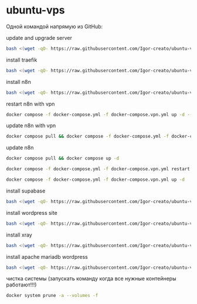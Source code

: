 # ubuntu-vps

Одной командой напрямую из GitHub:

update and upgrade server

```bash
bash <(wget -qO- https://raw.githubusercontent.com/Igor-creato/ubuntu-vps/main/install.sh)
```

install traefik

```bash
bash <(wget -qO- https://raw.githubusercontent.com/Igor-creato/ubuntu-vps/main/docker-files/traefik/setup-traefik.sh)
```

install n8n

```bash
bash <(wget -qO- https://raw.githubusercontent.com/Igor-creato/ubuntu-vps/main/docker-files/n8n/install-n8n.sh)
```
restart n8n with vpn 
```bash
docker compose -f docker-compose.yml -f docker-compose.vpn.yml up -d --force-recreate n8n
```
update n8n with vpn
```bash
docker compose pull && docker compose -f docker-compose.yml -f docker-compose.vpn.yml up -d
```
update n8n
```bash
docker compose pull && docker compose up -d 
```
```bash
docker compose -f docker-compose.yml -f docker-compose.vpn.yml restart n8n
```
```bash
docker compose -f docker-compose.yml -f docker-compose.vpn.yml up -d
```
install supabase
```bash
bash <(wget -qO- https://raw.githubusercontent.com/Igor-creato/ubuntu-vps/main/docker-files/supabase/install-supabase.sh)
```
install wordpress site
```bash
bash <(wget -qO- https://raw.githubusercontent.com/Igor-creato/ubuntu-vps/main/docker-files/wordpress/install-wp.sh)
```
install xray
```bash
bash <(wget -qO- https://raw.githubusercontent.com/Igor-creato/ubuntu-vps/main/docker-files/xray/install-xray.sh)
```
install apache mariadb wordpress
```bash
bash <(wget -qO- https://raw.githubusercontent.com/Igor-creato/ubuntu-vps/main/scripts/apache-wordpress.sh)
```
чистка системы (запускать команду когда все нужные контейнеры работают!!!)
```bash
docker system prune -a --volumes -f
```

